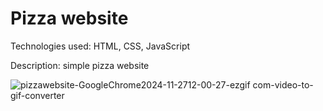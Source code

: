 # Pizza website

Technologies used: HTML, CSS, JavaScript

Description: simple pizza website

![pizzawebsite-GoogleChrome2024-11-2712-00-27-ezgif com-video-to-gif-converter](https://github.com/user-attachments/assets/3b13455e-b948-498a-88d1-dd71a66b7a23)
